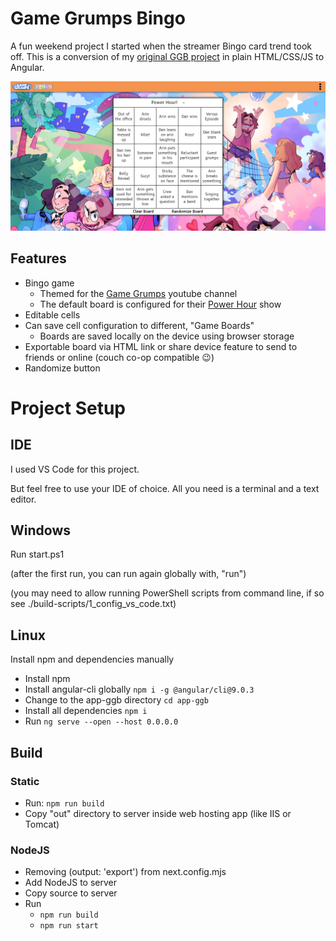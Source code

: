 # Game Grumps Bingo

A fun weekend project I started when the streamer Bingo card trend took off. This is a conversion of my [original GGB project](https://github.com/RappsFF7/Game-Grumps-Bingo) in plain HTML/CSS/JS to Angular.

![Website Screenshot](https://raw.githubusercontent.com/RappsFF7/Game-Grumps-Bingo-React-NextJs/master/app-ggb/public/assets/images/gg_website_screenshot.png)

## Features

* Bingo game
    * Themed for the [Game Grumps](https://www.youtube.com/@GameGrumps) youtube channel
    * The default board is configured for their [Power Hour](https://www.youtube.com/@thegrumps) show
* Editable cells
* Can save cell configuration to different, "Game Boards"
    * Boards are saved locally on the device using browser storage
* Exportable board via HTML link or share device feature to send to friends or online (couch co-op compatible 😉)
* Randomize button

# Project Setup

## IDE

I used VS Code for this project.

But feel free to use your IDE of choice. All you need is a terminal and a text editor.

## Windows
Run start.ps1

(after the first run, you can run again globally with, "run")

(you may need to allow running PowerShell scripts from command line, if so see ./build-scripts/1_config_vs_code.txt)

## Linux
Install npm and dependencies manually
* Install npm
* Install angular-cli globally `npm i -g @angular/cli@9.0.3`
* Change to the app-ggb directory `cd app-ggb`
* Install all dependencies `npm i`
* Run `ng serve --open --host 0.0.0.0`

## Build

### Static
* Run: `npm run build`
* Copy "out" directory to server inside web hosting app (like IIS or Tomcat)

### NodeJS
* Removing (output: 'export') from next.config.mjs
* Add NodeJS to server
* Copy source to server
* Run
    * `npm run build`
    * `npm run start`